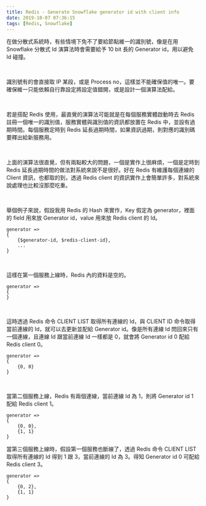 ```yaml
---
title: Redis - Generate Snowflake generator id with client info
date: 2019-10-07 07:36:15
tags: [Redis, Snowflake]
---
```


在做分散式系統時，有些情境下免不了要給節點維一的識別號，像是在用 Snowflake 分散式 Id 演算法時會需要給予 10 bit 長的 Generator id，用以避免 Id 碰撞。

<!-- More -->

</br>


識別號有的會直接取 IP 某段，或是 Process no，這樣並不能確保值的唯一。要確保維一只能依賴自行靠設定將設定值錯開，或是設計一個演算法配給。  

</br>


若是搭配 Redis 使用，最直覺的演算法可能就是在每個服務實體啟動時去 Redis 註冊一個唯一的識別值，服務實體與識別值的資訊都放置在 Redis 中，並設有過期時間。每個服務定時到 Redis 延長過期時間，如果資訊過期，則對應的識別碼要釋出給新服務用。  

</br>


上面的演算法很直覺，但有兩點較大的問題，一個是實作上很麻煩，一個是定時到 Redis 延長過期時間的做法對系統來說不是很好。好在 Redis 有維護每個連線的 Client 資訊，也都取的到，透過 Redis client 的資訊實作上會簡單許多，對系統來說處理也比較沒那麼吃重。  

</br>


舉個例子來說，假設我用 Redis 的 Hash 來實作，Key 假定為 generator，裡面的 field 用來放 Generator id，value 用來放 Redis client 的 Id。  

```
generator =>
{
    {$generator-id, $redis-client-id},
    ...
}
```

</br>


這樣在第一個服務上線時，Redis 內的資料是空的。  

```
generator =>
{
}
```

</br>


這時透過 Redis 命令 CLIENT LIST 取得所有連線的 Id，與 CLIENT ID 命令取得當前連線的 Id，就可以去更新並配給 Generator id。像是所有連線 Id 問回來只有一個連線，且連線 Id 跟當前連線 Id 一樣都是 0，就會將 Generator id 0 配給 Redis client 0。  

```
generator =>
{
    {0, 0}
}
```

</br>


當第二個服務上線，Redis 有兩個連線，當前連線 Id 為 1，則將 Generator id 1 配給 Redis client 1。

```
generator =>
{
    {0, 0},
    {1, 1}
}
```


當第三個服務上線時，假設第一個服務也斷線了，透過 Redis 命令 CLIENT LIST 取得所有連線的 Id 得到 1 跟 3，當前連線的 Id 為 3。得知 Generator id 0 可配給 Redis client 3。


```
generator =>
{
    {0, 2},
    {1, 1}
}
```
